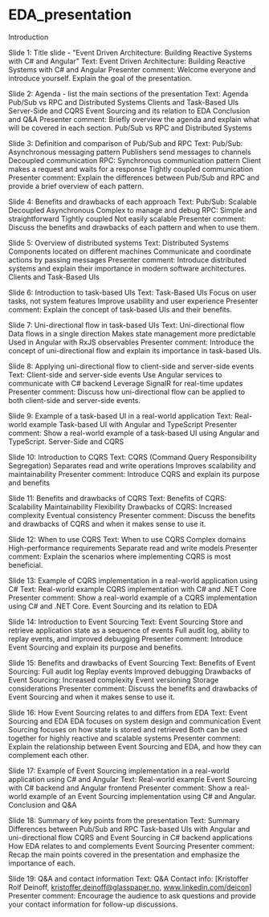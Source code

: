# EDA_presentation

Introduction

Slide 1: Title slide - "Event Driven Architecture: Building Reactive Systems with C# and Angular"
Text: Event Driven Architecture: Building Reactive Systems with C# and Angular
Presenter comment: Welcome everyone and introduce yourself. Explain the goal of the presentation.

Slide 2: Agenda - list the main sections of the presentation
Text: Agenda
Pub/Sub vs RPC and Distributed Systems
Clients and Task-Based UIs
Server-Side and CQRS
Event Sourcing and its relation to EDA
Conclusion and Q&A
Presenter comment: Briefly overview the agenda and explain what will be covered in each section.
Pub/Sub vs RPC and Distributed Systems

Slide 3: Definition and comparison of Pub/Sub and RPC
Text: Pub/Sub:
Asynchronous messaging pattern
Publishers send messages to channels
Decoupled communication
RPC:
Synchronous communication pattern
Client makes a request and waits for a response
Tightly coupled communication
Presenter comment: Explain the differences between Pub/Sub and RPC and provide a brief overview of each pattern.

Slide 4: Benefits and drawbacks of each approach
Text: Pub/Sub:
Scalable
Decoupled
Asynchronous
Complex to manage and debug
RPC:
Simple and straightforward
Tightly coupled
Not easily scalable
Presenter comment: Discuss the benefits and drawbacks of each pattern and when to use them.

Slide 5: Overview of distributed systems
Text: Distributed Systems
Components located on different machines
Communicate and coordinate actions by passing messages
Presenter comment: Introduce distributed systems and explain their importance in modern software architectures.
Clients and Task-Based UIs

Slide 6: Introduction to task-based UIs
Text: Task-Based UIs
Focus on user tasks, not system features
Improve usability and user experience
Presenter comment: Explain the concept of task-based UIs and their benefits.

Slide 7: Uni-directional flow in task-based UIs
Text: Uni-directional flow
Data flows in a single direction
Makes state management more predictable
Used in Angular with RxJS observables
Presenter comment: Introduce the concept of uni-directional flow and explain its importance in task-based UIs.

Slide 8: Applying uni-directional flow to client-side and server-side events
Text: Client-side and server-side events
Use Angular services to communicate with C# backend
Leverage SignalR for real-time updates
Presenter comment: Discuss how uni-directional flow can be applied to both client-side and server-side events.

Slide 9: Example of a task-based UI in a real-world application
Text: Real-world example
Task-based UI with Angular and TypeScript
Presenter comment: Show a real-world example of a task-based UI using Angular and TypeScript.
Server-Side and CQRS

Slide 10: Introduction to CQRS
Text: CQRS (Command Query Responsibility Segregation)
Separates read and write operations
Improves scalability and maintainability
Presenter comment: Introduce CQRS and explain its purpose and benefits

Slide 11: Benefits and drawbacks of CQRS
Text: Benefits of CQRS:
Scalability
Maintainability
Flexibility
Drawbacks of CQRS:
Increased complexity
Eventual consistency
Presenter comment: Discuss the benefits and drawbacks of CQRS and when it makes sense to use it.

Slide 12: When to use CQRS
Text: When to use CQRS
Complex domains
High-performance requirements
Separate read and write models
Presenter comment: Explain the scenarios where implementing CQRS is most beneficial.

Slide 13: Example of CQRS implementation in a real-world application using C#
Text: Real-world example
CQRS implementation with C# and .NET Core
Presenter comment: Show a real-world example of a CQRS implementation using C# and .NET Core.
Event Sourcing and its relation to EDA

Slide 14: Introduction to Event Sourcing
Text: Event Sourcing
Store and retrieve application state as a sequence of events
Full audit log, ability to replay events, and improved debugging
Presenter comment: Introduce Event Sourcing and explain its purpose and benefits.

Slide 15: Benefits and drawbacks of Event Sourcing
Text: Benefits of Event Sourcing:
Full audit log
Replay events
Improved debugging
Drawbacks of Event Sourcing:
Increased complexity
Event versioning
Storage considerations
Presenter comment: Discuss the benefits and drawbacks of Event Sourcing and when it makes sense to use it.

Slide 16: How Event Sourcing relates to and differs from EDA
Text: Event Sourcing and EDA
EDA focuses on system design and communication
Event Sourcing focuses on how state is stored and retrieved
Both can be used together for highly reactive and scalable systems
Presenter comment: Explain the relationship between Event Sourcing and EDA, and how they can complement each other.

Slide 17: Example of Event Sourcing implementation in a real-world application using C# and Angular
Text: Real-world example
Event Sourcing with C# backend and Angular frontend
Presenter comment: Show a real-world example of an Event Sourcing implementation using C# and Angular.
Conclusion and Q&A

Slide 18: Summary of key points from the presentation
Text: Summary
Differences between Pub/Sub and RPC
Task-based UIs with Angular and uni-directional flow
CQRS and Event Sourcing in C# backend applications
How EDA relates to and complements Event Sourcing
Presenter comment: Recap the main points covered in the presentation and emphasize the importance of each.

Slide 19: Q&A and contact information
Text: Q&A
Contact info: [Kristoffer Rolf Deinoff, kristoffer.deinoff@glasspaper.no, www.linkedin.com/deicon]
Presenter comment: Encourage the audience to ask questions and provide your contact information for follow-up discussions.
